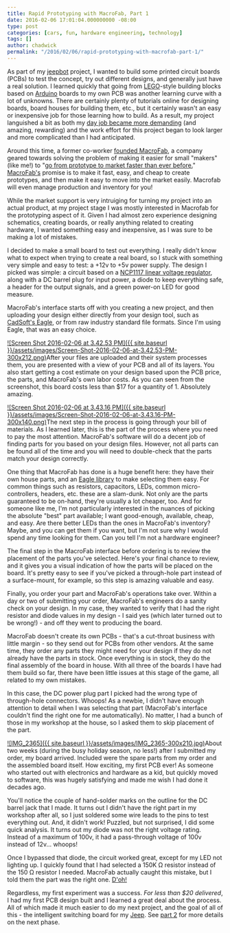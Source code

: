 ```yaml
---
title: Rapid Prototyping with MacroFab, Part 1
date: 2016-02-06 17:01:04.000000000 -08:00
type: post
categories: [cars, fun, hardware engineering, technology]
tags: []
author: chadwick
permalink: "/2016/02/06/rapid-prototyping-with-macrofab-part-1/"
---
```

As part of
my [jeepbot](http://chadgibbons.com/2014/01/09/jeep-bot-proof-of-concept-1/)
project, I wanted to build some printed circuit boards (PCBs) to test the
concept, try out different designs, and generally just have a real solution. I
learned quickly that going from [LEGO](http://www.lego.com/en-us/)-style
building blocks based on [Arduino](https://www.arduino.cc) boards to my own
PCB was another learning curve with a lot of unknowns. There are certainly
plenty of tutorials online for designing boards, board houses for building
them, etc., but it certainly wasn't an easy or inexpensive job for those
learning how to build. As a result, my project languished a bit as both my
[day job became more
demanding](https://www.alertlogic.com/press-releases/alert-logic-launches-cloud-native-vulnerability-and-configuration-management-solution-on-amazon-web-services/) (and
amazing, rewarding) and the work effort for this project began to look
larger and more complicated than I had anticipated.

Around this time, a former co-worker [founded
MacroFab](http://www.bizjournals.com/houston/blog/2015/02/founder-of-fast-growing-houston-company-launches.html),
a company geared towards solving the problem of making it easier for small
"makers" (like me!) to "[go from prototype to market faster than ever
before.](https://macrofab.com)" [MacroFab's](http://www.macrofab.com/) promise
is to make it fast, easy, and cheap to create prototypes, and then make it
easy to move into the market easily. Macrofab will even manage production and
inventory for you!

While the market support is very intruiging for turning my project into an
actual product, at my project stage I was mostly interested in Macrofab for
the prototyping aspect of it. Given I had almost zero experience designing
schematics, creating boards, or really anything related to creating hardware,
I wanted something easy and inexpensive, as I was sure to be making a lot of
mistakes.

I decided to make a small board to test out everything. I really didn't know
what to expect when trying to create a real board, so I stuck with something
very simple and easy to test: a +12v to +5v power supply. The design I picked
was simple: a circuit based on a [NCP1117 linear voltage
regulator](http://www.onsemi.com/PowerSolutions/product.do?id=NCP1117), along
with a DC barrel plug for input power, a diode to keep everything safe, a
header for the output signals, and a green power-on LED for good measure.

MacroFab's interface starts off with you creating a new project, and then
uploading your design either directly from your design tool, such as
[CadSoft's Eagle](http://www.cadsoftusa.com), or from raw industry standard
file formats. Since I'm using Eagle, that was an easy choice.

[![Screen Shot 2016-02-06 at 3.42.53 PM]({{ site.baseurl
}}/assets/images/Screen-Shot-2016-02-06-at-3.42.53-PM-300x212.png)](http://chadgibbons.com/wp-content/uploads/2016/02/Screen-Shot-2016-02-06-at-3.42.53-PM.png)After
your files are uploaded and their system processes them, you are presented
with a view of your PCB and all of its layers. You also start getting a cost
estimate on your design based upon the PCB price, the parts, and MacroFab's
own labor costs. As you can seen from the screenshot, this board costs less
than $17 for a quantity of 1. Absolutely amazing.

[![Screen Shot 2016-02-06 at 3.43.16 PM]({{ site.baseurl
}}/assets/images/Screen-Shot-2016-02-06-at-3.43.16-PM-300x140.png)](http://chadgibbons.com/wp-content/uploads/2016/02/Screen-Shot-2016-02-06-at-3.43.16-PM.png)The
next step in the process is going through your bill of materials. As I learned
later, this is the part of the process where you need to pay the most
attention. MacroFab's software will do a decent job of finding parts for you
based on your design files. However, not all parts can be found all of the
time and you will need to double-check that the parts match your design
correctly.

One thing that MacroFab has done is a huge benefit here: they have their own
house parts, and an [Eagle library](https://github.com/MacroFab/EDALibraries)
to make selecting them easy. For common things such as resistors, capacitors,
LEDs, common micro-controllers, headers, etc. these are a slam-dunk. Not only
are the parts guaranteed to be on-hand, they're usually a lot cheaper, too.
And for someone like me, I'm not particularly interested in the nuances of
picking the absolute "best" part available; I want good-enough, available,
cheap, and easy. Are there better LEDs than the ones in MacroFab's inventory?
Maybe, and you can get them if you want, but I'm not sure why I would spend
any time looking for them. Can you tell I'm not a hardware engineer?

The final step in the MacroFab interface before ordering is to review the
placement of the parts you've selected. Here's your final chance to review,
and it gives you a visual indication of how the parts will be placed on the
board. It's pretty easy to see if you've picked a through-hole part instead of
a surface-mount, for example, so this step is amazing valuable and easy.

Finally, you order your part and MacroFab's operations take over. Within a day
or two of submitting your order, MacroFab's engineers do a sanity check on
your design. In my case, they wanted to verify that I had the right resistor
and diode values in my design - I said yes (which later turned out to be
wrong!) - and off they went to producing the board.

MacroFab doesn't create its own PCBs - that's a cut-throat business with
little margin - so they send out for PCBs from other vendors. At the same
time, they order any parts they might need for your design if they do not
already have the parts in stock. Once everything is in stock, they do the
final assembly of the board in house. With all three of the boards I have had
them build so far, there have been little issues at this stage of the game,
all related to my own mistakes.

In this case, the DC power plug part I picked had the wrong type of
through-hole connectors. Whoops! As a newbie, I didn't have enough attention
to detail when I was selecting that part (MacroFab's interface couldn't find
the right one for me automatically). No matter, I had a bunch of those in my
workshop at the house, so I asked them to skip placement of the part.

[![IMG_2365]({{ site.baseurl
}}/assets/images/IMG_2365-300x210.jpg)](http://chadgibbons.com/wp-content/uploads/2016/02/IMG_2365.jpg)About
two weeks (during the busy holiday season, no less!) after I submitted my
order, my board arrived. Included were the spare parts from my order and the
assembled board itself. How exciting, my first PCB ever! As someone who
started out with electronics and hardware as a kid, but quickly moved to
software, this was hugely satisfying and made me wish I had done it decades
ago.

You'll notice the couple of hand-solder marks on the outline for the DC barrel
jack that I made. It turns out I didn't have the right part in my workshop
after all, so I just soldered some wire leads to the pins to test everything
out. And, it didn't work! Puzzled, but not surprised, I did some quick
analysis. It turns out my diode was not the right voltage rating. Instead of a
maximum of 100v, it had a pass-through voltage of 100v instead of 12v...
whoops!

Once I bypassed that diode, the circuit worked great, except for my LED not
lighting up. I quickly found that I had selected a 150K Ω resistor instead of
the 150 Ω resistor I needed. MacroFab actually caught this mistake, but I told
them the part was the right one.
[D'oh!](https://en.wikipedia.org/wiki/D%27oh!)

Regardless, my first experiment was a success. _For less than $20
delivered_, I had my first PCB design built and I learned a great deal
about the process. All of which made it much easier to do my next project, and
the goal of all of this - the intelligent switching board for my
[Jeep](http://www.jeep.com). See [part
2](http://chadgibbons.com/2016/02/06/rapid-prototyping-with-macrofab-part-2/)
for more details on the next phase.


